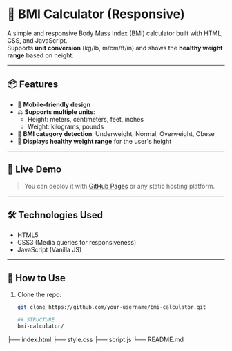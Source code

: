 # 🧮 BMI Calculator (Responsive)

A simple and responsive Body Mass Index (BMI) calculator built with HTML, CSS, and JavaScript.  
Supports **unit conversion** (kg/lb, m/cm/ft/in) and shows the **healthy weight range** based on height.


---

## 📦 Features

- 📱 **Mobile-friendly design**
- ⚖️ **Supports multiple units**:
  - Height: meters, centimeters, feet, inches
  - Weight: kilograms, pounds
- 🧠 **BMI category detection**: Underweight, Normal, Overweight, Obese
- 🎯 **Displays healthy weight range** for the user's height

---

## 🚀 Live Demo

> You can deploy it with [GitHub Pages](https://pages.github.com/) or any static hosting platform.

---

## 🛠️ Technologies Used

- HTML5
- CSS3 (Media queries for responsiveness)
- JavaScript (Vanilla JS)

---

## 🧪 How to Use

1. Clone the repo:
   ```bash
   git clone https://github.com/your-username/bmi-calculator.git
   
   ## STRUCTURE
   bmi-calculator/
├── index.html
├── style.css
├── script.js
└── README.md

